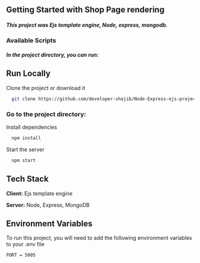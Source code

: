 ## Getting Started with Shop Page rendering

##### This project was Ejs template engine, Node, express, mongodb.

### Available Scripts

##### In the project directory, you can run:

## Run Locally

Clone the project or download it

```bash
  git clone https://github.com/developer-shajib/Node-Express-ejs-project-1
```

### Go to the project directory:

Install dependencies

```bash
  npm install
```

Start the server

```bash
  npm start
```

## Tech Stack

**Client:** Ejs template engine

**Server:** Node, Express, MongoDB

## Environment Variables

To run this project, you will need to add the following environment variables to your .env file

`PORT = 5005`
